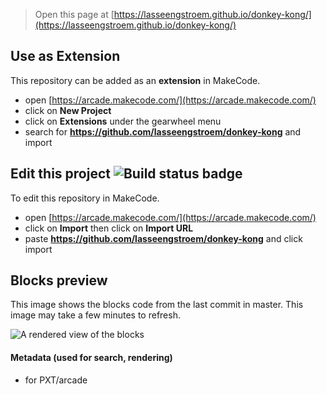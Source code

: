  


> Open this page at [https://lasseengstroem.github.io/donkey-kong/](https://lasseengstroem.github.io/donkey-kong/)

## Use as Extension

This repository can be added as an **extension** in MakeCode.

* open [https://arcade.makecode.com/](https://arcade.makecode.com/)
* click on **New Project**
* click on **Extensions** under the gearwheel menu
* search for **https://github.com/lasseengstroem/donkey-kong** and import

## Edit this project ![Build status badge](https://github.com/lasseengstroem/donkey-kong/workflows/MakeCode/badge.svg)

To edit this repository in MakeCode.

* open [https://arcade.makecode.com/](https://arcade.makecode.com/)
* click on **Import** then click on **Import URL**
* paste **https://github.com/lasseengstroem/donkey-kong** and click import

## Blocks preview

This image shows the blocks code from the last commit in master.
This image may take a few minutes to refresh.

![A rendered view of the blocks](https://github.com/lasseengstroem/donkey-kong/raw/master/.github/makecode/blocks.png)

#### Metadata (used for search, rendering)

* for PXT/arcade
<script src="https://makecode.com/gh-pages-embed.js"></script><script>makeCodeRender("{{ site.makecode.home_url }}", "{{ site.github.owner_name }}/{{ site.github.repository_name }}");</script>

